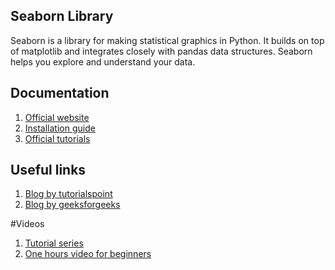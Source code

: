 ## Seaborn Library 

Seaborn is a library for making statistical graphics in Python. It builds on top of matplotlib and integrates closely with pandas data structures. Seaborn helps you explore and understand your data.

## Documentation
1. [Official website](https://seaborn.pydata.org/)
1. [Installation guide](https://seaborn.pydata.org/installing.html)
1. [Official tutorials](https://seaborn.pydata.org/tutorial.html)

## Useful links
1. [Blog by tutorialspoint](https://www.tutorialspoint.com/seaborn/index.htm)
1. [Blog by geeksforgeeks](https://www.geeksforgeeks.org/python-seaborn-tutorial/)

#Videos
1. [Tutorial series](https://www.youtube.com/watch?v=kjkvfsrDuvA&list=PL4GjoPPG4VqOAwSNw2I-PXUcjw1frHmW2)
1. [One hours video for beginners](https://www.youtube.com/watch?v=eG663qYKjVw)
